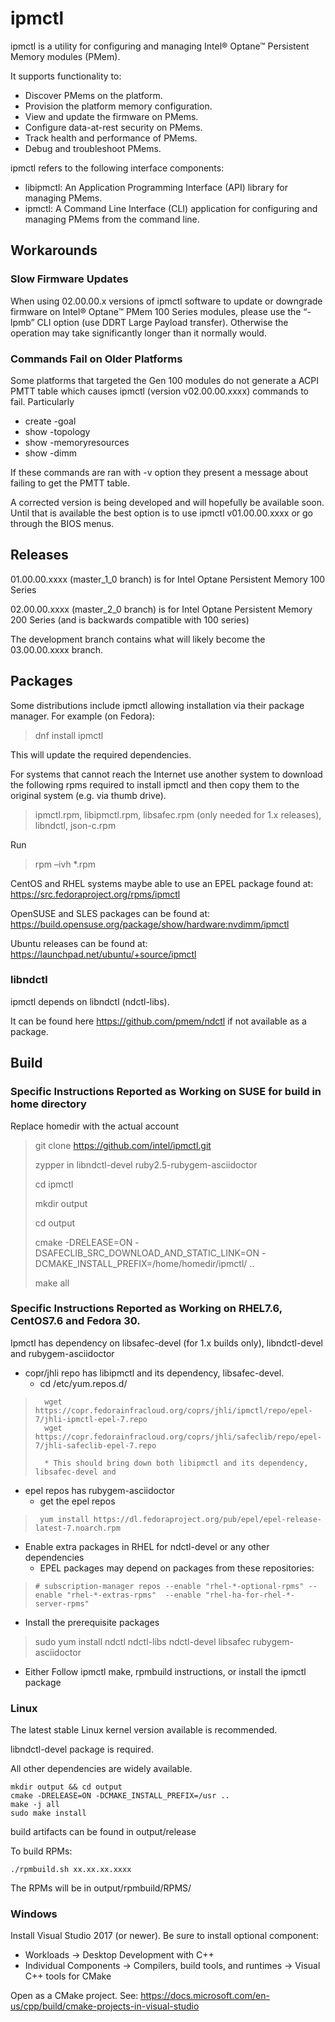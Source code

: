 # ipmctl

ipmctl is a utility for configuring and managing Intel&#174; Optane&#8482; Persistent Memory modules (PMem).

It supports functionality to:
* Discover PMems on the platform.
* Provision the platform memory configuration.
* View and update the firmware on PMems.
* Configure data-at-rest security on PMems.
* Track health and performance of PMems.
* Debug and troubleshoot PMems.

ipmctl refers to the following interface components:

* libipmctl: An Application Programming Interface (API) library for managing PMems.
* ipmctl: A Command Line Interface (CLI) application for configuring and managing PMems from the command line.

## Workarounds

### Slow Firmware Updates
When using 02.00.00.x versions of ipmctl software to update or downgrade firmware on Intel® Optane™ PMem 100 Series modules, please use the “-lpmb” CLI option (use DDRT Large Payload transfer). Otherwise the operation may take significantly longer than it normally would.

### Commands Fail on Older Platforms
Some platforms that targeted the Gen 100 modules do not generate a ACPI PMTT table which causes ipmctl (version v02.00.00.xxxx) commands to fail. Particularly
* create -goal 
* show -topology
* show -memoryresources
* show -dimm

If these commands are ran with -v option they present a message about failing to get the PMTT table.

A corrected version is being developed and will hopefully be available soon. Until that is available the best option is to use ipmctl v01.00.00.xxxx or go through the BIOS menus.

## Releases

01.00.00.xxxx (master_1_0 branch) is for Intel Optane Persistent Memory 100 Series

02.00.00.xxxx  (master_2_0 branch) is for Intel Optane Persistent Memory 200 Series (and is backwards compatible with 100 series) 

The development branch contains what will likely become the 03.00.00.xxxx branch.

## Packages

Some distributions include ipmctl allowing installation via their package manager.
For example (on Fedora):
> dnf install ipmctl

This will update the required dependencies.

For systems that cannot reach the Internet use another system to download the following rpms required to install ipmctl and then copy them to the original system (e.g. via thumb drive).

> ipmctl.rpm, libipmctl.rpm, libsafec.rpm (only needed for 1.x releases), libndctl, json-c.rpm

Run

> rpm –ivh *.rpm


CentOS and RHEL systems maybe able to use an EPEL package found at: https://src.fedoraproject.org/rpms/ipmctl

OpenSUSE and SLES packages can be found at: https://build.opensuse.org/package/show/hardware:nvdimm/ipmctl

Ubuntu releases can be found at: https://launchpad.net/ubuntu/+source/ipmctl

### libndctl


ipmctl depends on libndctl (ndctl-libs).

It can be found here https://github.com/pmem/ndctl if not available as a package.


## Build

### Specific Instructions Reported as Working on SUSE for build in home directory

Replace homedir with the actual account

> git clone https://github.com/intel/ipmctl.git
>
> zypper in libndctl-devel ruby2.5-rubygem-asciidoctor
>
> cd ipmctl
>
> mkdir output
>
> cd output
>
> cmake -DRELEASE=ON -DSAFECLIB_SRC_DOWNLOAD_AND_STATIC_LINK=ON -DCMAKE_INSTALL_PREFIX=/home/homedir/ipmctl/ ..
>
> make all

### Specific Instructions Reported as Working on RHEL7.6, CentOS7.6 and Fedora 30.

Ipmctl has dependency on libsafec-devel (for 1.x builds only), libndctl-devel and rubygem-asciidoctor
*	copr/jhli repo has libipmctl and its dependency, libsafec-devel.
    * cd /etc/yum.repos.d/
>       wget https://copr.fedorainfracloud.org/coprs/jhli/ipmctl/repo/epel-7/jhli-ipmctl-epel-7.repo
>       wget https://copr.fedorainfracloud.org/coprs/jhli/safeclib/repo/epel-7/jhli-safeclib-epel-7.repo
> 
>       * This should bring down both libipmctl and its dependency, libsafec-devel and
    
*	epel repos has rubygem-asciidoctor
    *	get the epel repos
>      yum install https://dl.fedoraproject.org/pub/epel/epel-release-latest-7.noarch.rpm
*	Enable extra packages in RHEL for ndctl-devel or any other dependencies
    *	EPEL packages may depend on packages from these repositories:
>     # subscription-manager repos --enable "rhel-*-optional-rpms" --enable "rhel-*-extras-rpms"  --enable "rhel-ha-for-rhel-*-server-rpms"
*	Install the prerequisite packages
>	sudo yum install ndctl ndctl-libs ndctl-devel libsafec rubygem-asciidoctor
*	Either Follow ipmctl make, rpmbuild instructions, or install the ipmctl package

### Linux

The latest stable Linux kernel version available is recommended.

libndctl-devel package is required.

All other dependencies are widely available.

```
mkdir output && cd output
cmake -DRELEASE=ON -DCMAKE_INSTALL_PREFIX=/usr ..
make -j all
sudo make install
```
build artifacts can be found in output/release

To build RPMs:

```
./rpmbuild.sh xx.xx.xx.xxxx
```

The RPMs will be in output/rpmbuild/RPMS/

### Windows

Install Visual Studio 2017 (or newer). Be sure to install optional component:
* Workloads -> Desktop Development with C++
* Individual Components -> Compilers, build tools, and runtimes -> Visual C++ tools for CMake

Open as a CMake project. See: https://docs.microsoft.com/en-us/cpp/build/cmake-projects-in-visual-studio

